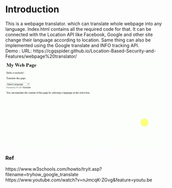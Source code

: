 <h1>Introduction</h1>
This is a webpage translator. which can translate whole webpage into any language. Index.html contains all the required code for that.
It can be connected with the Location API like Facebook, Google and other site change their language according to location. Same thing can also be implemented using the Google translate and INFO tracking API.
<br />
Demo :
URL: https://cgqspider.github.io/Location-Based-Security-and-Features/webpage%20translator/ <br/>
<img src="./transDemo.gif" />

<h3>Ref</h3>
https://www.w3schools.com/howto/tryit.asp?filename=tryhow_google_translate<br>
https://www.youtube.com/watch?v=nJmcqK-ZGvg&feature=youtu.be
